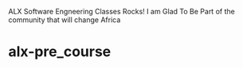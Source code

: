 ALX Software Engneering Classes Rocks! I am Glad To Be Part of the community that will change Africa
# alx-pre_course
